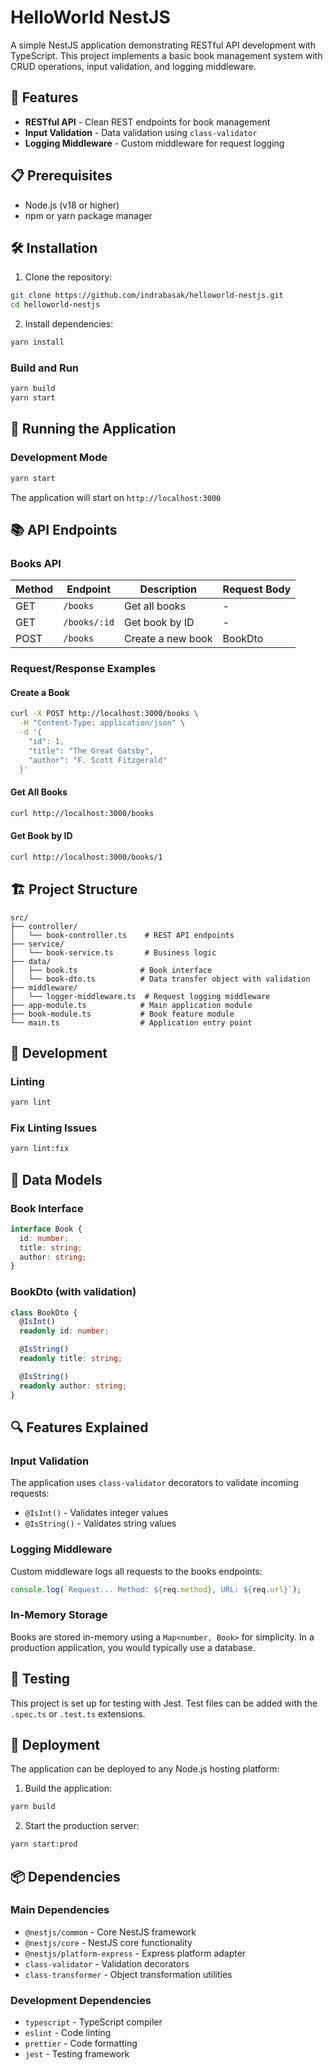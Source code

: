 HelloWorld NestJS
=====================

A simple NestJS application demonstrating RESTful API development with TypeScript. This project implements a basic book management system with CRUD operations, input validation, and logging middleware.

## 🚀 Features

- **RESTful API** - Clean REST endpoints for book management
- **Input Validation** - Data validation using `class-validator`
- **Logging Middleware** - Custom middleware for request logging

## 📋 Prerequisites

- Node.js (v18 or higher)
- npm or yarn package manager

## 🛠️ Installation

1. Clone the repository:
```bash
git clone https://github.com/indrabasak/helloworld-nestjs.git
cd helloworld-nestjs
```

2. Install dependencies:
```bash
yarn install
```

### Build and Run
```bash
yarn build
yarn start
```

## 🏃 Running the Application

### Development Mode
```bash
yarn start
```

The application will start on `http://localhost:3000`

## 📚 API Endpoints

### Books API

| Method | Endpoint | Description | Request Body |
|--------|----------|-------------|--------------|
| GET | `/books` | Get all books | - |
| GET | `/books/:id` | Get book by ID | - |
| POST | `/books` | Create a new book | BookDto |

### Request/Response Examples

#### Create a Book
```bash
curl -X POST http://localhost:3000/books \
  -H "Content-Type: application/json" \
  -d '{
    "id": 1,
    "title": "The Great Gatsby",
    "author": "F. Scott Fitzgerald"
  }'
```

#### Get All Books
```bash
curl http://localhost:3000/books
```

#### Get Book by ID
```bash
curl http://localhost:3000/books/1
```

## 🏗️ Project Structure

```
src/
├── controller/
│   └── book-controller.ts    # REST API endpoints
├── service/
│   └── book-service.ts       # Business logic
├── data/
│   ├── book.ts              # Book interface
│   └── book-dto.ts          # Data transfer object with validation
├── middleware/
│   └── logger-middleware.ts  # Request logging middleware
├── app-module.ts            # Main application module
├── book-module.ts           # Book feature module
└── main.ts                  # Application entry point
```

## 🔧 Development

### Linting
```bash
yarn lint
```

### Fix Linting Issues
```bash
yarn lint:fix
```

## 📝 Data Models

### Book Interface
```typescript
interface Book {
  id: number;
  title: string;
  author: string;
}
```

### BookDto (with validation)
```typescript
class BookDto {
  @IsInt()
  readonly id: number;

  @IsString()
  readonly title: string;

  @IsString()
  readonly author: string;
}
```

## 🔍 Features Explained

### Input Validation
The application uses `class-validator` decorators to validate incoming requests:
- `@IsInt()` - Validates integer values
- `@IsString()` - Validates string values

### Logging Middleware
Custom middleware logs all requests to the books endpoints:
```typescript
console.log(`Request... Method: ${req.method}, URL: ${req.url}`);
```

### In-Memory Storage
Books are stored in-memory using a `Map<number, Book>` for simplicity. In a production application, you would typically use a database.

## 🧪 Testing

This project is set up for testing with Jest. Test files can be added with the `.spec.ts` or `.test.ts` extensions.

## 🚀 Deployment

The application can be deployed to any Node.js hosting platform:

1. Build the application:
```bash
yarn build
```

2. Start the production server:
```bash
yarn start:prod
```

## 📦 Dependencies

### Main Dependencies
- `@nestjs/common` - Core NestJS framework
- `@nestjs/core` - NestJS core functionality
- `@nestjs/platform-express` - Express platform adapter
- `class-validator` - Validation decorators
- `class-transformer` - Object transformation utilities

### Development Dependencies
- `typescript` - TypeScript compiler
- `eslint` - Code linting
- `prettier` - Code formatting
- `jest` - Testing framework
